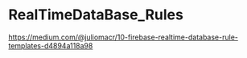 # RealTimeDataBase_Rules


https://medium.com/@juliomacr/10-firebase-realtime-database-rule-templates-d4894a118a98
